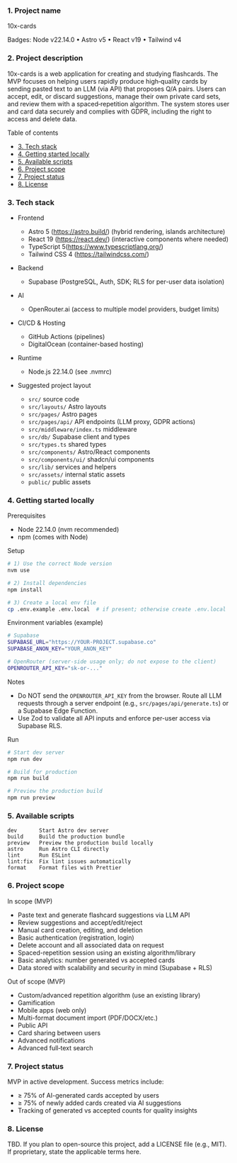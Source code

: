 ### 1. Project name

10x-cards

Badges: Node v22.14.0 • Astro v5 • React v19 • Tailwind v4

### 2. Project description

10x-cards is a web application for creating and studying flashcards. The MVP focuses on helping users rapidly produce high‑quality cards by sending pasted text to an LLM (via API) that proposes Q/A pairs. Users can accept, edit, or discard suggestions, manage their own private card sets, and review them with a spaced‑repetition algorithm. The system stores user and card data securely and complies with GDPR, including the right to access and delete data.

Table of contents
- [3. Tech stack](#3-tech-stack)
- [4. Getting started locally](#4-getting-started-locally)
- [5. Available scripts](#5-available-scripts)
- [6. Project scope](#6-project-scope)
- [7. Project status](#7-project-status)
- [8. License](#8-license)

### 3. Tech stack

- Frontend
  - Astro 5 (https://astro.build/) (hybrid rendering, islands architecture)
  - React 19 (https://react.dev/) (interactive components where needed)
  - TypeScript 5(https://www.typescriptlang.org/)
  - Tailwind CSS 4 (https://tailwindcss.com/)
  
- Backend
  - Supabase (PostgreSQL, Auth, SDK; RLS for per-user data isolation)
- AI
  - OpenRouter.ai (access to multiple model providers, budget limits)
- CI/CD & Hosting
  - GitHub Actions (pipelines)
  - DigitalOcean (container-based hosting)
- Runtime
  - Node.js 22.14.0 (see .nvmrc)
  
- Suggested project layout
  - `src/` source code
  - `src/layouts/` Astro layouts
  - `src/pages/` Astro pages
  - `src/pages/api/` API endpoints (LLM proxy, GDPR actions)
  - `src/middleware/index.ts` middleware
  - `src/db/` Supabase client and types
  - `src/types.ts` shared types
  - `src/components/` Astro/React components
  - `src/components/ui/` shadcn/ui components
  - `src/lib/` services and helpers
  - `src/assets/` internal static assets
  - `public/` public assets

### 4. Getting started locally

Prerequisites
- Node 22.14.0 (nvm recommended)
- npm (comes with Node)

Setup
```bash
# 1) Use the correct Node version
nvm use

# 2) Install dependencies
npm install

# 3) Create a local env file
cp .env.example .env.local  # if present; otherwise create .env.local
```

Environment variables (example)
```bash
# Supabase
SUPABASE_URL="https://YOUR-PROJECT.supabase.co"
SUPABASE_ANON_KEY="YOUR_ANON_KEY"

# OpenRouter (server-side usage only; do not expose to the client)
OPENROUTER_API_KEY="sk-or-..."
```

Notes
- Do NOT send the `OPENROUTER_API_KEY` from the browser. Route all LLM requests through a server endpoint (e.g., `src/pages/api/generate.ts`) or a Supabase Edge Function.
- Use Zod to validate all API inputs and enforce per-user access via Supabase RLS.

Run
```bash
# Start dev server
npm run dev

# Build for production
npm run build

# Preview the production build
npm run preview
```

### 5. Available scripts

```text
dev       Start Astro dev server
build     Build the production bundle
preview   Preview the production build locally
astro     Run Astro CLI directly
lint      Run ESLint
lint:fix  Fix lint issues automatically
format    Format files with Prettier
```

### 6. Project scope

In scope (MVP)
- Paste text and generate flashcard suggestions via LLM API
- Review suggestions and accept/edit/reject
- Manual card creation, editing, and deletion
- Basic authentication (registration, login)
- Delete account and all associated data on request
- Spaced-repetition session using an existing algorithm/library
- Basic analytics: number generated vs accepted cards
- Data stored with scalability and security in mind (Supabase + RLS)

Out of scope (MVP)
- Custom/advanced repetition algorithm (use an existing library)
- Gamification
- Mobile apps (web only)
- Multi-format document import (PDF/DOCX/etc.)
- Public API
- Card sharing between users
- Advanced notifications
- Advanced full‑text search

### 7. Project status

MVP in active development. Success metrics include:
- ≥ 75% of AI-generated cards accepted by users
- ≥ 75% of newly added cards created via AI suggestions
- Tracking of generated vs accepted counts for quality insights

### 8. License

TBD. If you plan to open-source this project, add a LICENSE file (e.g., MIT). If proprietary, state the applicable terms here.


